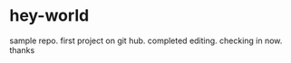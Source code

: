 hey-world
=========

sample repo. first project on git hub.
completed editing. checking in now.
thanks

